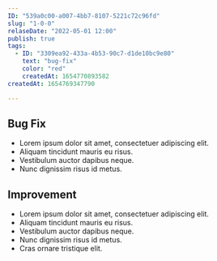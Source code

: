```yaml
---
ID: "539a0c00-a007-4bb7-8107-5221c72c96fd"
slug: "1-0-0"
relaseDate: "2022-05-01 12:00"
publish: true
tags:
  - ID: "3309ea92-433a-4b53-90c7-d1de10bc9e80"
    text: "bug-fix"
    color: "red"
    createdAt: 1654770893582
createdAt: 1654769347790

---
```

Bug Fix
-----

*   Lorem ipsum dolor sit amet, consectetuer adipiscing elit.
*   Aliquam tincidunt mauris eu risus.
*   Vestibulum auctor dapibus neque.
*   Nunc dignissim risus id metus.

Improvement
-----

*   Lorem ipsum dolor sit amet, consectetuer adipiscing elit.
*   Aliquam tincidunt mauris eu risus.
*   Vestibulum auctor dapibus neque.
*   Nunc dignissim risus id metus.
*   Cras ornare tristique elit.
